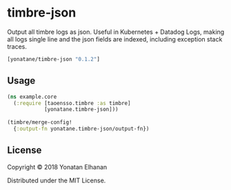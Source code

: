 # timbre-json

Output all timbre logs as json.
Useful in Kubernetes + Datadog Logs, making all logs single line and the json fields are indexed,
including exception stack traces. 

```clj
[yonatane/timbre-json "0.1.2"]
```

## Usage

```clj
(ns example.core
  (:require [taoensso.timbre :as timbre]
            [yonatane.timbre-json]))
            
(timbre/merge-config!
  {:output-fn yonatane.timbre-json/output-fn}) 
```

## License

Copyright © 2018 Yonatan Elhanan

Distributed under the MIT License.
